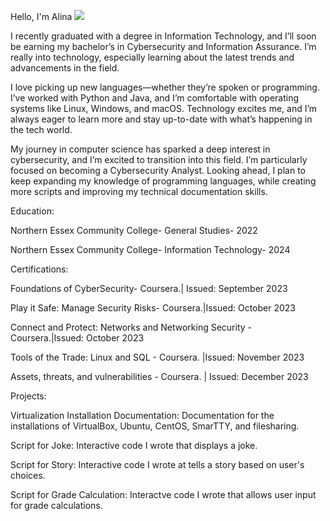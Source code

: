 Hello, I'm Alina 
<a href="https://linkedin.com/in/AlinaConcepcion"><img src="https://img.shields.io/badge/-LinkedIn-0072b1?&style=for-the-badge&logo=linkedin&logoColor=white" /></a>
 
I recently graduated with a degree in Information Technology, and I’ll soon be earning my bachelor’s in Cybersecurity and Information Assurance. I’m really into technology, especially learning about the latest trends and advancements in the field.

I love picking up new languages—whether they’re spoken or programming. I’ve worked with Python and Java, and I’m comfortable with operating systems like Linux, Windows, and macOS. Technology excites me, and I’m always eager to learn more and stay up-to-date with what’s happening in the tech world.

My journey in computer science has sparked a deep interest in cybersecurity, and I’m excited to transition into this field. I’m particularly focused on becoming a Cybersecurity Analyst.
Looking ahead, I plan to keep expanding my knowledge of programming languages, while creating more scripts and improving my technical documentation skills.

Education:

Northern Essex Community College- General Studies- 2022		

Northern Essex Community College- Information Technology- 2024


Certifications:

Foundations of CyberSecurity-  Coursera.| Issued: September 2023

Play it Safe: Manage Security Risks-  Coursera.|Issued: October 2023

Connect and Protect: Networks and Networking Security -  Coursera.|Issued: October 2023

Tools of the Trade: Linux and SQL - Coursera. |Issued: November 2023

Assets, threats, and vulnerabilities - Coursera. | Issued: December 2023

Projects: 

Virtualization Installation Documentation: Documentation for the installations of VirtualBox, Ubuntu, CentOS, SmarTTY, and filesharing.

Script for Joke: Interactive code I wrote that displays a joke.

Script for Story: Interactive code I wrote at tells a story based on user's choices.

Script for Grade Calculation: Interactve code I wrote that allows user input for grade calculations. 
